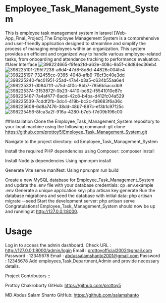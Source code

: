 # Employee_Task_Management_System
This is employee task management system in laravel [Web-App_Final_Project].The Employee Management System is a comprehensive and user-friendly application designed to streamline and simplify the process of managing employees within an organization. This system provides an efficient and organized way to handle various employee-related tasks, from onboarding and attendance tracking to performance evaluation.
#User Interface
![398224665-f9fea2fd-a62e-408c-9a5f-c8d84ec36eb4](https://github.com/user-attachments/assets/dc183d7b-b87e-48c9-a71e-b60466e542e9)
![398225101-295f7238-a6d4-47d8-8d8d-44826c004fe4](https://github.com/user-attachments/assets/14be26cc-820f-40d4-b105-deda764eb320)
![398225197-732455cc-9365-4048-afb9-76cf3c40e3dd](https://github.com/user-attachments/assets/999f84b8-f8c2-46b6-9d5c-7e44dd0b26d8)
![398225240-fec01951-25ad-47a4-b3a5-c634b55aa6e4](https://github.com/user-attachments/assets/feedc055-9ba2-4b26-b565-ede017120211)
![398225331-d08471ff-a75d-4f0c-8bb7-7956b5accdb9](https://github.com/user-attachments/assets/8f677fb6-94a0-4875-9e5d-d7fadc9f895c)
![398225374-3153872f-0b23-4410-bc62-f5541010e87c](https://github.com/user-attachments/assets/c7502d62-a95c-47c1-a078-82f0a946fc33)
![398225487-7a4af477-8add-42c8-b4ba-d412fc04a529](https://github.com/user-attachments/assets/c9947f60-9924-4978-9ea9-0f97572cd918)
![398225539-7cddf2fb-3dc4-419b-bc2c-fd8683f6a36c](https://github.com/user-attachments/assets/75394905-44f6-4630-b7c4-45d03b13e3ac)
![398225608-6d8a7476-38dd-48b7-897c-ef3b1c97f25c](https://github.com/user-attachments/assets/f6d6aeb9-ed1c-4366-93ae-8e0e415eb26d)
![398225456-8fca3a2f-916a-4280-b7e5-f7d09b196c00](https://github.com/user-attachments/assets/6d4d305d-7365-468d-ac4f-7565ea181a05)

##Installation Clone the Employee_Task_Management_System repository to your local machine using the following command: git clone https://github.com/prottoy5/Employee_Task_Management_System.git

Navigate to the project directory: cd Employee_Task_Management_System

Install the required PHP dependencies using Composer: composer install

Install Node.js dependencies Using npm:npm install

Generate Vite serve manifest: Using npm:npm run build

Create a new MySQL database for Employee_Task_Management_System and update the .env file with your database credentials: cp .env.example .env Generate a unique application key: php artisan key:generate Run the database migrations and seed the database with initial data: php artisan migrate --seed Start the development server: php artisan serve Congratulations! Employee_Task_Management_System should now be up and running at http://127.0.0.1:8000.

# Usage
Log in to access the admin dashboard. Check URL : http://127.0.0.1:8000/admin/login Email : prottoyofficial2002@gmail.com Password : 12345678 Email : abdussalamshanto2001@gmail.com Password : 12345678 Add employees,Task,Department,Admin and provide necessary details.

Project Contributors ::

Prottoy Chakroborty GitHub: https://github.com/prottoy5

MD Abdus Salam Shanto GitHub: https://github.com/salamshanto

